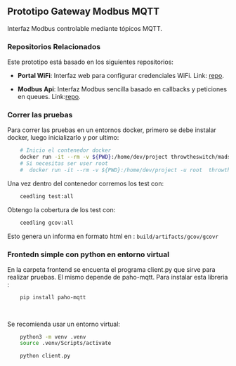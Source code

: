 ## Prototipo Gateway Modbus MQTT

Interfaz Modbus controlable mediante tópicos MQTT.

### Repositorios Relacionados

Este prototipo está basado en los siguientes repositorios:

- **Portal WiFi**: Interfaz web para configurar credenciales WiFi. Link: [repo](https://github.com/microdevg/wifi_manager_portal.git).


- **Modbus Api**: Interfaz Modbus sencilla basado en callbacks y peticiones en queues. Link:[repo](https://github.com/microdevg/modbus_api_simple).



### Correr las pruebas


Para correr las pruebas en un entornos docker, primero se debe instalar docker, luego inicializarlo y por ultimo:
```bash
    # Inicio el contenedor docker
    docker run -it --rm -v ${PWD}:/home/dev/project throwtheswitch/madsciencelab
    # Si necesitas ser user root
    #  docker run -it --rm -v ${PWD}:/home/dev/project -u root  throwtheswitch/madsciencelab
```
Una vez dentro del contenedor corremos los test con:
```bash
    ceedling test:all
```
Obtengo la cobertura de los test con:
```bash
    ceedling gcov:all
```
Esto genera un informa en formato html en : `build/artifacts/gcov/gcovr`




### Frontedn simple con python en entorno virtual

En la carpeta frontend se encuenta el programa client.py que sirve para realizar pruebas. El mismo depende de paho-mqtt.
Para instalar esta libreria :
```bash
    pip install paho-mqtt
        
        
```
Se recomienda usar un entorno virtual:
```bash
    python3 -m venv .venv
    source .venv/Scripts/activate

    python client.py
```